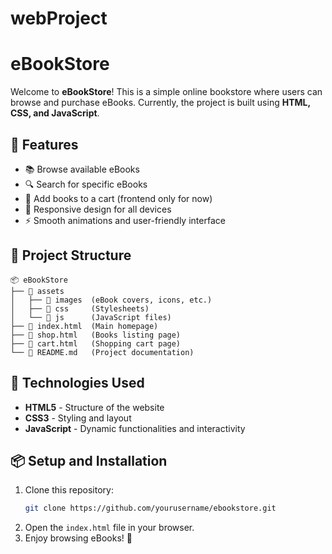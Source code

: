 # webProject
# eBookStore

Welcome to **eBookStore**! This is a simple online bookstore where users can browse and purchase eBooks. Currently, the project is built using **HTML, CSS, and JavaScript**.

## 🚀 Features

- 📚 Browse available eBooks
- 🔍 Search for specific eBooks
- 🛒 Add books to a cart (frontend only for now)
- 🎨 Responsive design for all devices
- ⚡ Smooth animations and user-friendly interface

## 📂 Project Structure

```
📦 eBookStore
├── 📁 assets
│   ├── 📁 images  (eBook covers, icons, etc.)
│   ├── 📁 css     (Stylesheets)
│   └── 📁 js      (JavaScript files)
├── 📄 index.html  (Main homepage)
├── 📄 shop.html   (Books listing page)
├── 📄 cart.html   (Shopping cart page)
└── 📄 README.md   (Project documentation)
```

## 🎨 Technologies Used

- **HTML5** - Structure of the website
- **CSS3** - Styling and layout
- **JavaScript** - Dynamic functionalities and interactivity

## 📦 Setup and Installation

1. Clone this repository:
   ```sh
   git clone https://github.com/yourusername/ebookstore.git
   ```
2. Open the `index.html` file in your browser.
3. Enjoy browsing eBooks! 📖
